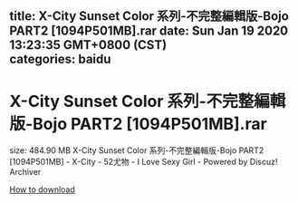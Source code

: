 
title: X-City Sunset Color 系列-不完整編輯版-Bojo PART2 [1094P501MB].rar
date: Sun Jan 19 2020 13:23:35 GMT+0800 (CST)    
categories: baidu
---

# X-City Sunset Color 系列-不完整編輯版-Bojo PART2 [1094P501MB].rar
size: 484.90 MB
 X-City Sunset Color 系列-不完整編輯版-Bojo PART2 [1094P501MB] - X-City - 52尤物 - I Love Sexy Girl - Powered by Discuz! Archiver
 

[How to download](https://bpcam.bemobtrk.com/go/2ceec3aa-1ca2-46d6-b9ff-aaa5c184517c?jno=60)